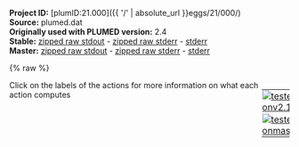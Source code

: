 **Project ID:** [plumID:21.000]({{ '/' | absolute_url }}eggs/21/000/)  
**Source:** plumed.dat  
**Originally used with PLUMED version:** 2.4  
**Stable:** [zipped raw stdout](plumed.dat.plumed.stdout.txt.zip) - [zipped raw stderr](plumed.dat.plumed.stderr.txt.zip) - [stderr](plumed.dat.plumed.stderr)  
**Master:** [zipped raw stdout](plumed.dat.plumed_master.stdout.txt.zip) - [zipped raw stderr](plumed.dat.plumed_master.stderr.txt.zip) - [stderr](plumed.dat.plumed_master.stderr)  

{% raw %}
<div style="width: 100%; float:left">
<div style="width: 90%; float:left" id="value_details_data/plumed.dat"> Click on the labels of the actions for more information on what each action computes </div>
<div style="width: 10%; float:left"><table><tr><td style="padding:1px"><a href="plumed.dat.plumed.stderr"><img src="https://img.shields.io/badge/v2.10-passing-green.svg" alt="tested onv2.10" /></a></td></tr><tr><td style="padding:1px"><a href="plumed.dat.plumed_master.stderr"><img src="https://img.shields.io/badge/master-passing-green.svg" alt="tested onmaster" /></a></td></tr></table></div></div>
<pre style="width=97%;">
<span class="plumedtooltip" style="color:green">WHOLEMOLECULES<span class="right">This action is used to rebuild molecules that can become split by the periodic boundary conditions. <a href="https://www.plumed.org/doc-master/user-doc/html/_w_h_o_l_e_m_o_l_e_c_u_l_e_s.html" style="color:green">More details</a><i></i></span></span> <span class="plumedtooltip">ENTITY0<span class="right">the atoms that make up a molecule that you wish to align<i></i></span></span>=1-8843  <span style="color:blue" class="comment"># include toxin for appropriate RMSD/COM calcs</span>
<br/><span style="color:blue" class="comment">##############################################</span>
<span style="color:blue" class="comment">############## DEFINE RESIDUES ###############</span>
<span style="color:blue" class="comment">##############################################</span>
<br/><span style="color:blue" class="comment">### toxin (heavy)</span>
<span style="display:none;" id="data/plumed.dat">The WHOLEMOLECULES action with label <b></b> calculates something</span><b name="data/plumed.dattoxin" onclick='showPath("data/plumed.dat","data/plumed.dattoxin","data/plumed.dattoxin","violet")'>toxin</b><span style="display:none;" id="data/plumed.dattoxin">The GROUP action with label <b>toxin</b> calculates the following quantities:<table  align="center" frame="void" width="95%" cellpadding="5%"><tr><td width="5%"><b> Quantity </b>  </td><td width="5%"><b> Type </b>  </td><td><b> Description </b> </td></tr><tr><td width="5%">toxin</td><td width="5%"><font color="violet">atoms</font></td><td>indices of atoms specified in GROUP</td></tr></table></span>: <span class="plumedtooltip" style="color:green">GROUP<span class="right">Define a group of atoms so that a particular list of atoms can be referenced with a single label in definitions of CVs or virtual atoms. <a href="https://www.plumed.org/doc-master/user-doc/html/_g_r_o_u_p.html" style="color:green">More details</a><i></i></span></span> <span class="plumedtooltip">ATOMS<span class="right">the numerical indexes for the set of atoms in the group<i></i></span></span>=8824,8825,8826,8827,8828,8829,8830,8831,8838,8839,8840,8841,8842,8843
<b name="data/plumed.dattoxin_com" onclick='showPath("data/plumed.dat","data/plumed.dattoxin_com","data/plumed.dattoxin_com","violet")'>toxin_com</b><span style="display:none;" id="data/plumed.dattoxin_com">The COM action with label <b>toxin_com</b> calculates the following quantities:<table  align="center" frame="void" width="95%" cellpadding="5%"><tr><td width="5%"><b> Quantity </b>  </td><td width="5%"><b> Type </b>  </td><td><b> Description </b> </td></tr><tr><td width="5%">toxin_com</td><td width="5%"><font color="violet">atoms</font></td><td>virtual atom calculated by COM action</td></tr></table></span>: <span class="plumedtooltip" style="color:green">COM<span class="right">Calculate the center of mass for a group of atoms. <a href="https://www.plumed.org/doc-master/user-doc/html/_c_o_m.html" style="color:green">More details</a><i></i></span></span> <span class="plumedtooltip">ATOMS<span class="right">the list of atoms which are involved the virtual atom's definition<i></i></span></span>=<b name="data/plumed.dattoxin">toxin</b>


<b name="data/plumed.datLEU383" onclick='showPath("data/plumed.dat","data/plumed.datLEU383","data/plumed.datLEU383","violet")'>LEU383</b><span style="display:none;" id="data/plumed.datLEU383">The GROUP action with label <b>LEU383</b> calculates the following quantities:<table  align="center" frame="void" width="95%" cellpadding="5%"><tr><td width="5%"><b> Quantity </b>  </td><td width="5%"><b> Type </b>  </td><td><b> Description </b> </td></tr><tr><td width="5%">LEU383</td><td width="5%"><font color="violet">atoms</font></td><td>indices of atoms specified in GROUP</td></tr></table></span>: <span class="plumedtooltip" style="color:green">GROUP<span class="right">Define a group of atoms so that a particular list of atoms can be referenced with a single label in definitions of CVs or virtual atoms. <a href="https://www.plumed.org/doc-master/user-doc/html/_g_r_o_u_p.html" style="color:green">More details</a><i></i></span></span> <span class="plumedtooltip">ATOMS<span class="right">the numerical indexes for the set of atoms in the group<i></i></span></span>=6012,6014,6016,6019,6021,6025,6029,6030
<b name="data/plumed.datLEU383_com" onclick='showPath("data/plumed.dat","data/plumed.datLEU383_com","data/plumed.datLEU383_com","violet")'>LEU383_com</b><span style="display:none;" id="data/plumed.datLEU383_com">The COM action with label <b>LEU383_com</b> calculates the following quantities:<table  align="center" frame="void" width="95%" cellpadding="5%"><tr><td width="5%"><b> Quantity </b>  </td><td width="5%"><b> Type </b>  </td><td><b> Description </b> </td></tr><tr><td width="5%">LEU383_com</td><td width="5%"><font color="violet">atoms</font></td><td>virtual atom calculated by COM action</td></tr></table></span>: <span class="plumedtooltip" style="color:green">COM<span class="right">Calculate the center of mass for a group of atoms. <a href="https://www.plumed.org/doc-master/user-doc/html/_c_o_m.html" style="color:green">More details</a><i></i></span></span> <span class="plumedtooltip">ATOMS<span class="right">the list of atoms which are involved the virtual atom's definition<i></i></span></span>=<b name="data/plumed.datLEU383">LEU383</b>
<b name="data/plumed.datILE384" onclick='showPath("data/plumed.dat","data/plumed.datILE384","data/plumed.datILE384","violet")'>ILE384</b><span style="display:none;" id="data/plumed.datILE384">The GROUP action with label <b>ILE384</b> calculates the following quantities:<table  align="center" frame="void" width="95%" cellpadding="5%"><tr><td width="5%"><b> Quantity </b>  </td><td width="5%"><b> Type </b>  </td><td><b> Description </b> </td></tr><tr><td width="5%">ILE384</td><td width="5%"><font color="violet">atoms</font></td><td>indices of atoms specified in GROUP</td></tr></table></span>: <span class="plumedtooltip" style="color:green">GROUP<span class="right">Define a group of atoms so that a particular list of atoms can be referenced with a single label in definitions of CVs or virtual atoms. <a href="https://www.plumed.org/doc-master/user-doc/html/_g_r_o_u_p.html" style="color:green">More details</a><i></i></span></span> <span class="plumedtooltip">ATOMS<span class="right">the numerical indexes for the set of atoms in the group<i></i></span></span>=6031,6033,6035,6037,6041,6044,6048,6049
<b name="data/plumed.datILE384_com" onclick='showPath("data/plumed.dat","data/plumed.datILE384_com","data/plumed.datILE384_com","violet")'>ILE384_com</b><span style="display:none;" id="data/plumed.datILE384_com">The COM action with label <b>ILE384_com</b> calculates the following quantities:<table  align="center" frame="void" width="95%" cellpadding="5%"><tr><td width="5%"><b> Quantity </b>  </td><td width="5%"><b> Type </b>  </td><td><b> Description </b> </td></tr><tr><td width="5%">ILE384_com</td><td width="5%"><font color="violet">atoms</font></td><td>virtual atom calculated by COM action</td></tr></table></span>: <span class="plumedtooltip" style="color:green">COM<span class="right">Calculate the center of mass for a group of atoms. <a href="https://www.plumed.org/doc-master/user-doc/html/_c_o_m.html" style="color:green">More details</a><i></i></span></span> <span class="plumedtooltip">ATOMS<span class="right">the list of atoms which are involved the virtual atom's definition<i></i></span></span>=<b name="data/plumed.datILE384">ILE384</b>
<b name="data/plumed.datASN387" onclick='showPath("data/plumed.dat","data/plumed.datASN387","data/plumed.datASN387","violet")'>ASN387</b><span style="display:none;" id="data/plumed.datASN387">The GROUP action with label <b>ASN387</b> calculates the following quantities:<table  align="center" frame="void" width="95%" cellpadding="5%"><tr><td width="5%"><b> Quantity </b>  </td><td width="5%"><b> Type </b>  </td><td><b> Description </b> </td></tr><tr><td width="5%">ASN387</td><td width="5%"><font color="violet">atoms</font></td><td>indices of atoms specified in GROUP</td></tr></table></span>: <span class="plumedtooltip" style="color:green">GROUP<span class="right">Define a group of atoms so that a particular list of atoms can be referenced with a single label in definitions of CVs or virtual atoms. <a href="https://www.plumed.org/doc-master/user-doc/html/_g_r_o_u_p.html" style="color:green">More details</a><i></i></span></span> <span class="plumedtooltip">ATOMS<span class="right">the numerical indexes for the set of atoms in the group<i></i></span></span>=6089,6091,6093,6096,6097,6098,6101,6102
<b name="data/plumed.datASN387_com" onclick='showPath("data/plumed.dat","data/plumed.datASN387_com","data/plumed.datASN387_com","violet")'>ASN387_com</b><span style="display:none;" id="data/plumed.datASN387_com">The COM action with label <b>ASN387_com</b> calculates the following quantities:<table  align="center" frame="void" width="95%" cellpadding="5%"><tr><td width="5%"><b> Quantity </b>  </td><td width="5%"><b> Type </b>  </td><td><b> Description </b> </td></tr><tr><td width="5%">ASN387_com</td><td width="5%"><font color="violet">atoms</font></td><td>virtual atom calculated by COM action</td></tr></table></span>: <span class="plumedtooltip" style="color:green">COM<span class="right">Calculate the center of mass for a group of atoms. <a href="https://www.plumed.org/doc-master/user-doc/html/_c_o_m.html" style="color:green">More details</a><i></i></span></span> <span class="plumedtooltip">ATOMS<span class="right">the list of atoms which are involved the virtual atom's definition<i></i></span></span>=<b name="data/plumed.datASN387">ASN387</b>
<b name="data/plumed.datPHE399" onclick='showPath("data/plumed.dat","data/plumed.datPHE399","data/plumed.datPHE399","violet")'>PHE399</b><span style="display:none;" id="data/plumed.datPHE399">The GROUP action with label <b>PHE399</b> calculates the following quantities:<table  align="center" frame="void" width="95%" cellpadding="5%"><tr><td width="5%"><b> Quantity </b>  </td><td width="5%"><b> Type </b>  </td><td><b> Description </b> </td></tr><tr><td width="5%">PHE399</td><td width="5%"><font color="violet">atoms</font></td><td>indices of atoms specified in GROUP</td></tr></table></span>: <span class="plumedtooltip" style="color:green">GROUP<span class="right">Define a group of atoms so that a particular list of atoms can be referenced with a single label in definitions of CVs or virtual atoms. <a href="https://www.plumed.org/doc-master/user-doc/html/_g_r_o_u_p.html" style="color:green">More details</a><i></i></span></span> <span class="plumedtooltip">ATOMS<span class="right">the numerical indexes for the set of atoms in the group<i></i></span></span>=6283,6285,6287,6290,6291,6293,6295,6297,6299,6301,6302
<b name="data/plumed.datPHE399_com" onclick='showPath("data/plumed.dat","data/plumed.datPHE399_com","data/plumed.datPHE399_com","violet")'>PHE399_com</b><span style="display:none;" id="data/plumed.datPHE399_com">The COM action with label <b>PHE399_com</b> calculates the following quantities:<table  align="center" frame="void" width="95%" cellpadding="5%"><tr><td width="5%"><b> Quantity </b>  </td><td width="5%"><b> Type </b>  </td><td><b> Description </b> </td></tr><tr><td width="5%">PHE399_com</td><td width="5%"><font color="violet">atoms</font></td><td>virtual atom calculated by COM action</td></tr></table></span>: <span class="plumedtooltip" style="color:green">COM<span class="right">Calculate the center of mass for a group of atoms. <a href="https://www.plumed.org/doc-master/user-doc/html/_c_o_m.html" style="color:green">More details</a><i></i></span></span> <span class="plumedtooltip">ATOMS<span class="right">the list of atoms which are involved the virtual atom's definition<i></i></span></span>=<b name="data/plumed.datPHE399">PHE399</b>
<b name="data/plumed.datLEU403" onclick='showPath("data/plumed.dat","data/plumed.datLEU403","data/plumed.datLEU403","violet")'>LEU403</b><span style="display:none;" id="data/plumed.datLEU403">The GROUP action with label <b>LEU403</b> calculates the following quantities:<table  align="center" frame="void" width="95%" cellpadding="5%"><tr><td width="5%"><b> Quantity </b>  </td><td width="5%"><b> Type </b>  </td><td><b> Description </b> </td></tr><tr><td width="5%">LEU403</td><td width="5%"><font color="violet">atoms</font></td><td>indices of atoms specified in GROUP</td></tr></table></span>: <span class="plumedtooltip" style="color:green">GROUP<span class="right">Define a group of atoms so that a particular list of atoms can be referenced with a single label in definitions of CVs or virtual atoms. <a href="https://www.plumed.org/doc-master/user-doc/html/_g_r_o_u_p.html" style="color:green">More details</a><i></i></span></span> <span class="plumedtooltip">ATOMS<span class="right">the numerical indexes for the set of atoms in the group<i></i></span></span>=6344,6346,6348,6351,6353,6357,6361,6362
<b name="data/plumed.datLEU403_com" onclick='showPath("data/plumed.dat","data/plumed.datLEU403_com","data/plumed.datLEU403_com","violet")'>LEU403_com</b><span style="display:none;" id="data/plumed.datLEU403_com">The COM action with label <b>LEU403_com</b> calculates the following quantities:<table  align="center" frame="void" width="95%" cellpadding="5%"><tr><td width="5%"><b> Quantity </b>  </td><td width="5%"><b> Type </b>  </td><td><b> Description </b> </td></tr><tr><td width="5%">LEU403_com</td><td width="5%"><font color="violet">atoms</font></td><td>virtual atom calculated by COM action</td></tr></table></span>: <span class="plumedtooltip" style="color:green">COM<span class="right">Calculate the center of mass for a group of atoms. <a href="https://www.plumed.org/doc-master/user-doc/html/_c_o_m.html" style="color:green">More details</a><i></i></span></span> <span class="plumedtooltip">ATOMS<span class="right">the list of atoms which are involved the virtual atom's definition<i></i></span></span>=<b name="data/plumed.datLEU403">LEU403</b>
<b name="data/plumed.datARG406" onclick='showPath("data/plumed.dat","data/plumed.datARG406","data/plumed.datARG406","violet")'>ARG406</b><span style="display:none;" id="data/plumed.datARG406">The GROUP action with label <b>ARG406</b> calculates the following quantities:<table  align="center" frame="void" width="95%" cellpadding="5%"><tr><td width="5%"><b> Quantity </b>  </td><td width="5%"><b> Type </b>  </td><td><b> Description </b> </td></tr><tr><td width="5%">ARG406</td><td width="5%"><font color="violet">atoms</font></td><td>indices of atoms specified in GROUP</td></tr></table></span>: <span class="plumedtooltip" style="color:green">GROUP<span class="right">Define a group of atoms so that a particular list of atoms can be referenced with a single label in definitions of CVs or virtual atoms. <a href="https://www.plumed.org/doc-master/user-doc/html/_g_r_o_u_p.html" style="color:green">More details</a><i></i></span></span> <span class="plumedtooltip">ATOMS<span class="right">the numerical indexes for the set of atoms in the group<i></i></span></span>=6398,6400,6402,6405,6408,6411,6413,6414,6417,6420,6421
<b name="data/plumed.datARG406_com" onclick='showPath("data/plumed.dat","data/plumed.datARG406_com","data/plumed.datARG406_com","violet")'>ARG406_com</b><span style="display:none;" id="data/plumed.datARG406_com">The COM action with label <b>ARG406_com</b> calculates the following quantities:<table  align="center" frame="void" width="95%" cellpadding="5%"><tr><td width="5%"><b> Quantity </b>  </td><td width="5%"><b> Type </b>  </td><td><b> Description </b> </td></tr><tr><td width="5%">ARG406_com</td><td width="5%"><font color="violet">atoms</font></td><td>virtual atom calculated by COM action</td></tr></table></span>: <span class="plumedtooltip" style="color:green">COM<span class="right">Calculate the center of mass for a group of atoms. <a href="https://www.plumed.org/doc-master/user-doc/html/_c_o_m.html" style="color:green">More details</a><i></i></span></span> <span class="plumedtooltip">ATOMS<span class="right">the list of atoms which are involved the virtual atom's definition<i></i></span></span>=<b name="data/plumed.datARG406">ARG406</b>
<b name="data/plumed.datTYR407" onclick='showPath("data/plumed.dat","data/plumed.datTYR407","data/plumed.datTYR407","violet")'>TYR407</b><span style="display:none;" id="data/plumed.datTYR407">The GROUP action with label <b>TYR407</b> calculates the following quantities:<table  align="center" frame="void" width="95%" cellpadding="5%"><tr><td width="5%"><b> Quantity </b>  </td><td width="5%"><b> Type </b>  </td><td><b> Description </b> </td></tr><tr><td width="5%">TYR407</td><td width="5%"><font color="violet">atoms</font></td><td>indices of atoms specified in GROUP</td></tr></table></span>: <span class="plumedtooltip" style="color:green">GROUP<span class="right">Define a group of atoms so that a particular list of atoms can be referenced with a single label in definitions of CVs or virtual atoms. <a href="https://www.plumed.org/doc-master/user-doc/html/_g_r_o_u_p.html" style="color:green">More details</a><i></i></span></span> <span class="plumedtooltip">ATOMS<span class="right">the numerical indexes for the set of atoms in the group<i></i></span></span>=6422,6424,6426,6429,6430,6432,6434,6435,6437,6439,6441,6442
<b name="data/plumed.datTYR407_com" onclick='showPath("data/plumed.dat","data/plumed.datTYR407_com","data/plumed.datTYR407_com","violet")'>TYR407_com</b><span style="display:none;" id="data/plumed.datTYR407_com">The COM action with label <b>TYR407_com</b> calculates the following quantities:<table  align="center" frame="void" width="95%" cellpadding="5%"><tr><td width="5%"><b> Quantity </b>  </td><td width="5%"><b> Type </b>  </td><td><b> Description </b> </td></tr><tr><td width="5%">TYR407_com</td><td width="5%"><font color="violet">atoms</font></td><td>virtual atom calculated by COM action</td></tr></table></span>: <span class="plumedtooltip" style="color:green">COM<span class="right">Calculate the center of mass for a group of atoms. <a href="https://www.plumed.org/doc-master/user-doc/html/_c_o_m.html" style="color:green">More details</a><i></i></span></span> <span class="plumedtooltip">ATOMS<span class="right">the list of atoms which are involved the virtual atom's definition<i></i></span></span>=<b name="data/plumed.datTYR407">TYR407</b>
<b name="data/plumed.datLYS410" onclick='showPath("data/plumed.dat","data/plumed.datLYS410","data/plumed.datLYS410","violet")'>LYS410</b><span style="display:none;" id="data/plumed.datLYS410">The GROUP action with label <b>LYS410</b> calculates the following quantities:<table  align="center" frame="void" width="95%" cellpadding="5%"><tr><td width="5%"><b> Quantity </b>  </td><td width="5%"><b> Type </b>  </td><td><b> Description </b> </td></tr><tr><td width="5%">LYS410</td><td width="5%"><font color="violet">atoms</font></td><td>indices of atoms specified in GROUP</td></tr></table></span>: <span class="plumedtooltip" style="color:green">GROUP<span class="right">Define a group of atoms so that a particular list of atoms can be referenced with a single label in definitions of CVs or virtual atoms. <a href="https://www.plumed.org/doc-master/user-doc/html/_g_r_o_u_p.html" style="color:green">More details</a><i></i></span></span> <span class="plumedtooltip">ATOMS<span class="right">the numerical indexes for the set of atoms in the group<i></i></span></span>=6479,6481,6483,6486,6489,6492,6495,6499,6500
<b name="data/plumed.datLYS410_com" onclick='showPath("data/plumed.dat","data/plumed.datLYS410_com","data/plumed.datLYS410_com","violet")'>LYS410_com</b><span style="display:none;" id="data/plumed.datLYS410_com">The COM action with label <b>LYS410_com</b> calculates the following quantities:<table  align="center" frame="void" width="95%" cellpadding="5%"><tr><td width="5%"><b> Quantity </b>  </td><td width="5%"><b> Type </b>  </td><td><b> Description </b> </td></tr><tr><td width="5%">LYS410_com</td><td width="5%"><font color="violet">atoms</font></td><td>virtual atom calculated by COM action</td></tr></table></span>: <span class="plumedtooltip" style="color:green">COM<span class="right">Calculate the center of mass for a group of atoms. <a href="https://www.plumed.org/doc-master/user-doc/html/_c_o_m.html" style="color:green">More details</a><i></i></span></span> <span class="plumedtooltip">ATOMS<span class="right">the list of atoms which are involved the virtual atom's definition<i></i></span></span>=<b name="data/plumed.datLYS410">LYS410</b>
<b name="data/plumed.datLEU426" onclick='showPath("data/plumed.dat","data/plumed.datLEU426","data/plumed.datLEU426","violet")'>LEU426</b><span style="display:none;" id="data/plumed.datLEU426">The GROUP action with label <b>LEU426</b> calculates the following quantities:<table  align="center" frame="void" width="95%" cellpadding="5%"><tr><td width="5%"><b> Quantity </b>  </td><td width="5%"><b> Type </b>  </td><td><b> Description </b> </td></tr><tr><td width="5%">LEU426</td><td width="5%"><font color="violet">atoms</font></td><td>indices of atoms specified in GROUP</td></tr></table></span>: <span class="plumedtooltip" style="color:green">GROUP<span class="right">Define a group of atoms so that a particular list of atoms can be referenced with a single label in definitions of CVs or virtual atoms. <a href="https://www.plumed.org/doc-master/user-doc/html/_g_r_o_u_p.html" style="color:green">More details</a><i></i></span></span> <span class="plumedtooltip">ATOMS<span class="right">the numerical indexes for the set of atoms in the group<i></i></span></span>=6732,6734,6736,6739,6741,6745,6749,6750
<b name="data/plumed.datLEU426_com" onclick='showPath("data/plumed.dat","data/plumed.datLEU426_com","data/plumed.datLEU426_com","violet")'>LEU426_com</b><span style="display:none;" id="data/plumed.datLEU426_com">The COM action with label <b>LEU426_com</b> calculates the following quantities:<table  align="center" frame="void" width="95%" cellpadding="5%"><tr><td width="5%"><b> Quantity </b>  </td><td width="5%"><b> Type </b>  </td><td><b> Description </b> </td></tr><tr><td width="5%">LEU426_com</td><td width="5%"><font color="violet">atoms</font></td><td>virtual atom calculated by COM action</td></tr></table></span>: <span class="plumedtooltip" style="color:green">COM<span class="right">Calculate the center of mass for a group of atoms. <a href="https://www.plumed.org/doc-master/user-doc/html/_c_o_m.html" style="color:green">More details</a><i></i></span></span> <span class="plumedtooltip">ATOMS<span class="right">the list of atoms which are involved the virtual atom's definition<i></i></span></span>=<b name="data/plumed.datLEU426">LEU426</b>
<b name="data/plumed.datVAL429" onclick='showPath("data/plumed.dat","data/plumed.datVAL429","data/plumed.datVAL429","violet")'>VAL429</b><span style="display:none;" id="data/plumed.datVAL429">The GROUP action with label <b>VAL429</b> calculates the following quantities:<table  align="center" frame="void" width="95%" cellpadding="5%"><tr><td width="5%"><b> Quantity </b>  </td><td width="5%"><b> Type </b>  </td><td><b> Description </b> </td></tr><tr><td width="5%">VAL429</td><td width="5%"><font color="violet">atoms</font></td><td>indices of atoms specified in GROUP</td></tr></table></span>: <span class="plumedtooltip" style="color:green">GROUP<span class="right">Define a group of atoms so that a particular list of atoms can be referenced with a single label in definitions of CVs or virtual atoms. <a href="https://www.plumed.org/doc-master/user-doc/html/_g_r_o_u_p.html" style="color:green">More details</a><i></i></span></span> <span class="plumedtooltip">ATOMS<span class="right">the numerical indexes for the set of atoms in the group<i></i></span></span>=6780,6782,6784,6786,6790,6794,6795
<b name="data/plumed.datVAL429_com" onclick='showPath("data/plumed.dat","data/plumed.datVAL429_com","data/plumed.datVAL429_com","violet")'>VAL429_com</b><span style="display:none;" id="data/plumed.datVAL429_com">The COM action with label <b>VAL429_com</b> calculates the following quantities:<table  align="center" frame="void" width="95%" cellpadding="5%"><tr><td width="5%"><b> Quantity </b>  </td><td width="5%"><b> Type </b>  </td><td><b> Description </b> </td></tr><tr><td width="5%">VAL429_com</td><td width="5%"><font color="violet">atoms</font></td><td>virtual atom calculated by COM action</td></tr></table></span>: <span class="plumedtooltip" style="color:green">COM<span class="right">Calculate the center of mass for a group of atoms. <a href="https://www.plumed.org/doc-master/user-doc/html/_c_o_m.html" style="color:green">More details</a><i></i></span></span> <span class="plumedtooltip">ATOMS<span class="right">the list of atoms which are involved the virtual atom's definition<i></i></span></span>=<b name="data/plumed.datVAL429">VAL429</b>
<b name="data/plumed.datLEU449" onclick='showPath("data/plumed.dat","data/plumed.datLEU449","data/plumed.datLEU449","violet")'>LEU449</b><span style="display:none;" id="data/plumed.datLEU449">The GROUP action with label <b>LEU449</b> calculates the following quantities:<table  align="center" frame="void" width="95%" cellpadding="5%"><tr><td width="5%"><b> Quantity </b>  </td><td width="5%"><b> Type </b>  </td><td><b> Description </b> </td></tr><tr><td width="5%">LEU449</td><td width="5%"><font color="violet">atoms</font></td><td>indices of atoms specified in GROUP</td></tr></table></span>: <span class="plumedtooltip" style="color:green">GROUP<span class="right">Define a group of atoms so that a particular list of atoms can be referenced with a single label in definitions of CVs or virtual atoms. <a href="https://www.plumed.org/doc-master/user-doc/html/_g_r_o_u_p.html" style="color:green">More details</a><i></i></span></span> <span class="plumedtooltip">ATOMS<span class="right">the numerical indexes for the set of atoms in the group<i></i></span></span>=7079,7081,7083,7086,7088,7092,7096,7097
<b name="data/plumed.datLEU449_com" onclick='showPath("data/plumed.dat","data/plumed.datLEU449_com","data/plumed.datLEU449_com","violet")'>LEU449_com</b><span style="display:none;" id="data/plumed.datLEU449_com">The COM action with label <b>LEU449_com</b> calculates the following quantities:<table  align="center" frame="void" width="95%" cellpadding="5%"><tr><td width="5%"><b> Quantity </b>  </td><td width="5%"><b> Type </b>  </td><td><b> Description </b> </td></tr><tr><td width="5%">LEU449_com</td><td width="5%"><font color="violet">atoms</font></td><td>virtual atom calculated by COM action</td></tr></table></span>: <span class="plumedtooltip" style="color:green">COM<span class="right">Calculate the center of mass for a group of atoms. <a href="https://www.plumed.org/doc-master/user-doc/html/_c_o_m.html" style="color:green">More details</a><i></i></span></span> <span class="plumedtooltip">ATOMS<span class="right">the list of atoms which are involved the virtual atom's definition<i></i></span></span>=<b name="data/plumed.datLEU449">LEU449</b>
<b name="data/plumed.datSER485" onclick='showPath("data/plumed.dat","data/plumed.datSER485","data/plumed.datSER485","violet")'>SER485</b><span style="display:none;" id="data/plumed.datSER485">The GROUP action with label <b>SER485</b> calculates the following quantities:<table  align="center" frame="void" width="95%" cellpadding="5%"><tr><td width="5%"><b> Quantity </b>  </td><td width="5%"><b> Type </b>  </td><td><b> Description </b> </td></tr><tr><td width="5%">SER485</td><td width="5%"><font color="violet">atoms</font></td><td>indices of atoms specified in GROUP</td></tr></table></span>: <span class="plumedtooltip" style="color:green">GROUP<span class="right">Define a group of atoms so that a particular list of atoms can be referenced with a single label in definitions of CVs or virtual atoms. <a href="https://www.plumed.org/doc-master/user-doc/html/_g_r_o_u_p.html" style="color:green">More details</a><i></i></span></span> <span class="plumedtooltip">ATOMS<span class="right">the numerical indexes for the set of atoms in the group<i></i></span></span>=7653,7655,7657,7660,7662,7663
<b name="data/plumed.datSER485_com" onclick='showPath("data/plumed.dat","data/plumed.datSER485_com","data/plumed.datSER485_com","violet")'>SER485_com</b><span style="display:none;" id="data/plumed.datSER485_com">The COM action with label <b>SER485_com</b> calculates the following quantities:<table  align="center" frame="void" width="95%" cellpadding="5%"><tr><td width="5%"><b> Quantity </b>  </td><td width="5%"><b> Type </b>  </td><td><b> Description </b> </td></tr><tr><td width="5%">SER485_com</td><td width="5%"><font color="violet">atoms</font></td><td>virtual atom calculated by COM action</td></tr></table></span>: <span class="plumedtooltip" style="color:green">COM<span class="right">Calculate the center of mass for a group of atoms. <a href="https://www.plumed.org/doc-master/user-doc/html/_c_o_m.html" style="color:green">More details</a><i></i></span></span> <span class="plumedtooltip">ATOMS<span class="right">the list of atoms which are involved the virtual atom's definition<i></i></span></span>=<b name="data/plumed.datSER485">SER485</b>


<span style="color:blue" class="comment">### calph COM for relevant helices</span>
<b name="data/plumed.dathelix1" onclick='showPath("data/plumed.dat","data/plumed.dathelix1","data/plumed.dathelix1","violet")'>helix1</b><span style="display:none;" id="data/plumed.dathelix1">The COM action with label <b>helix1</b> calculates the following quantities:<table  align="center" frame="void" width="95%" cellpadding="5%"><tr><td width="5%"><b> Quantity </b>  </td><td width="5%"><b> Type </b>  </td><td><b> Description </b> </td></tr><tr><td width="5%">helix1</td><td width="5%"><font color="violet">atoms</font></td><td>virtual atom calculated by COM action</td></tr></table></span>: <span class="plumedtooltip" style="color:green">COM<span class="right">Calculate the center of mass for a group of atoms. <a href="https://www.plumed.org/doc-master/user-doc/html/_c_o_m.html" style="color:green">More details</a><i></i></span></span> <span class="plumedtooltip">ATOMS<span class="right">the list of atoms which are involved the virtual atom's definition<i></i></span></span>=5707,5722,5732,5753,5763,5785,5801,5821,5833,5848,5868,5898,5904,5923,5939,5954,5977,5983,6000,6014,6033,6052,6074,6091,6105,6115,6130,6149,6169,6184
<b name="data/plumed.dathelix2" onclick='showPath("data/plumed.dat","data/plumed.dathelix2","data/plumed.dathelix2","violet")'>helix2</b><span style="display:none;" id="data/plumed.dathelix2">The COM action with label <b>helix2</b> calculates the following quantities:<table  align="center" frame="void" width="95%" cellpadding="5%"><tr><td width="5%"><b> Quantity </b>  </td><td width="5%"><b> Type </b>  </td><td><b> Description </b> </td></tr><tr><td width="5%">helix2</td><td width="5%"><font color="violet">atoms</font></td><td>virtual atom calculated by COM action</td></tr></table></span>: <span class="plumedtooltip" style="color:green">COM<span class="right">Calculate the center of mass for a group of atoms. <a href="https://www.plumed.org/doc-master/user-doc/html/_c_o_m.html" style="color:green">More details</a><i></i></span></span> <span class="plumedtooltip">ATOMS<span class="right">the list of atoms which are involved the virtual atom's definition<i></i></span></span>=6242,6263,6285,6305,6322,6336,6346,6365,6384,6400,6424,6445,6459,6481,6503
<b name="data/plumed.dathelix3" onclick='showPath("data/plumed.dat","data/plumed.dathelix3","data/plumed.dathelix3","violet")'>helix3</b><span style="display:none;" id="data/plumed.dathelix3">The COM action with label <b>helix3</b> calculates the following quantities:<table  align="center" frame="void" width="95%" cellpadding="5%"><tr><td width="5%"><b> Quantity </b>  </td><td width="5%"><b> Type </b>  </td><td><b> Description </b> </td></tr><tr><td width="5%">helix3</td><td width="5%"><font color="violet">atoms</font></td><td>virtual atom calculated by COM action</td></tr></table></span>: <span class="plumedtooltip" style="color:green">COM<span class="right">Calculate the center of mass for a group of atoms. <a href="https://www.plumed.org/doc-master/user-doc/html/_c_o_m.html" style="color:green">More details</a><i></i></span></span> <span class="plumedtooltip">ATOMS<span class="right">the list of atoms which are involved the virtual atom's definition<i></i></span></span>=7533,7549,7563,7587,7619,7625,7635,7655,7666,7676

<span style="color:blue" class="comment">###############################################</span>
<span style="color:blue" class="comment">############### DEFINE COLVARS ################</span>
<span style="color:blue" class="comment">###############################################</span>
<br/><span style="color:blue" class="comment">### protein-ligand dists</span>
<b name="data/plumed.datLEU383_com_dist" onclick='showPath("data/plumed.dat","data/plumed.datLEU383_com_dist","data/plumed.datLEU383_com_dist","black")'>LEU383_com_dist</b><span style="display:none;" id="data/plumed.datLEU383_com_dist">The DISTANCE action with label <b>LEU383_com_dist</b> calculates the following quantities:<table  align="center" frame="void" width="95%" cellpadding="5%"><tr><td width="5%"><b> Quantity </b>  </td><td width="5%"><b> Type </b>  </td><td><b> Description </b> </td></tr><tr><td width="5%">LEU383_com_dist</td><td width="5%"><font color="black">scalar</font></td><td>the DISTANCE between this pair of atoms</td></tr></table></span>: <span class="plumedtooltip" style="color:green">DISTANCE<span class="right">Calculate the distance between a pair of atoms. <a href="https://www.plumed.org/doc-master/user-doc/html/_d_i_s_t_a_n_c_e.html" style="color:green">More details</a><i></i></span></span> <span class="plumedtooltip">ATOMS<span class="right">the pair of atom that we are calculating the distance between<i></i></span></span>=<b name="data/plumed.datLEU383_com">LEU383_com</b>,<b name="data/plumed.dattoxin_com">toxin_com</b>
<b name="data/plumed.datILE384_com_dist" onclick='showPath("data/plumed.dat","data/plumed.datILE384_com_dist","data/plumed.datILE384_com_dist","black")'>ILE384_com_dist</b><span style="display:none;" id="data/plumed.datILE384_com_dist">The DISTANCE action with label <b>ILE384_com_dist</b> calculates the following quantities:<table  align="center" frame="void" width="95%" cellpadding="5%"><tr><td width="5%"><b> Quantity </b>  </td><td width="5%"><b> Type </b>  </td><td><b> Description </b> </td></tr><tr><td width="5%">ILE384_com_dist</td><td width="5%"><font color="black">scalar</font></td><td>the DISTANCE between this pair of atoms</td></tr></table></span>: <span class="plumedtooltip" style="color:green">DISTANCE<span class="right">Calculate the distance between a pair of atoms. <a href="https://www.plumed.org/doc-master/user-doc/html/_d_i_s_t_a_n_c_e.html" style="color:green">More details</a><i></i></span></span> <span class="plumedtooltip">ATOMS<span class="right">the pair of atom that we are calculating the distance between<i></i></span></span>=<b name="data/plumed.datILE384_com">ILE384_com</b>,<b name="data/plumed.dattoxin_com">toxin_com</b>
<b name="data/plumed.datASN387_com_dist" onclick='showPath("data/plumed.dat","data/plumed.datASN387_com_dist","data/plumed.datASN387_com_dist","black")'>ASN387_com_dist</b><span style="display:none;" id="data/plumed.datASN387_com_dist">The DISTANCE action with label <b>ASN387_com_dist</b> calculates the following quantities:<table  align="center" frame="void" width="95%" cellpadding="5%"><tr><td width="5%"><b> Quantity </b>  </td><td width="5%"><b> Type </b>  </td><td><b> Description </b> </td></tr><tr><td width="5%">ASN387_com_dist</td><td width="5%"><font color="black">scalar</font></td><td>the DISTANCE between this pair of atoms</td></tr></table></span>: <span class="plumedtooltip" style="color:green">DISTANCE<span class="right">Calculate the distance between a pair of atoms. <a href="https://www.plumed.org/doc-master/user-doc/html/_d_i_s_t_a_n_c_e.html" style="color:green">More details</a><i></i></span></span> <span class="plumedtooltip">ATOMS<span class="right">the pair of atom that we are calculating the distance between<i></i></span></span>=<b name="data/plumed.datASN387_com">ASN387_com</b>,<b name="data/plumed.dattoxin_com">toxin_com</b>
<b name="data/plumed.datPHE399_com_dist" onclick='showPath("data/plumed.dat","data/plumed.datPHE399_com_dist","data/plumed.datPHE399_com_dist","black")'>PHE399_com_dist</b><span style="display:none;" id="data/plumed.datPHE399_com_dist">The DISTANCE action with label <b>PHE399_com_dist</b> calculates the following quantities:<table  align="center" frame="void" width="95%" cellpadding="5%"><tr><td width="5%"><b> Quantity </b>  </td><td width="5%"><b> Type </b>  </td><td><b> Description </b> </td></tr><tr><td width="5%">PHE399_com_dist</td><td width="5%"><font color="black">scalar</font></td><td>the DISTANCE between this pair of atoms</td></tr></table></span>: <span class="plumedtooltip" style="color:green">DISTANCE<span class="right">Calculate the distance between a pair of atoms. <a href="https://www.plumed.org/doc-master/user-doc/html/_d_i_s_t_a_n_c_e.html" style="color:green">More details</a><i></i></span></span> <span class="plumedtooltip">ATOMS<span class="right">the pair of atom that we are calculating the distance between<i></i></span></span>=<b name="data/plumed.datPHE399_com">PHE399_com</b>,<b name="data/plumed.dattoxin_com">toxin_com</b>
<b name="data/plumed.datLEU403_com_dist" onclick='showPath("data/plumed.dat","data/plumed.datLEU403_com_dist","data/plumed.datLEU403_com_dist","black")'>LEU403_com_dist</b><span style="display:none;" id="data/plumed.datLEU403_com_dist">The DISTANCE action with label <b>LEU403_com_dist</b> calculates the following quantities:<table  align="center" frame="void" width="95%" cellpadding="5%"><tr><td width="5%"><b> Quantity </b>  </td><td width="5%"><b> Type </b>  </td><td><b> Description </b> </td></tr><tr><td width="5%">LEU403_com_dist</td><td width="5%"><font color="black">scalar</font></td><td>the DISTANCE between this pair of atoms</td></tr></table></span>: <span class="plumedtooltip" style="color:green">DISTANCE<span class="right">Calculate the distance between a pair of atoms. <a href="https://www.plumed.org/doc-master/user-doc/html/_d_i_s_t_a_n_c_e.html" style="color:green">More details</a><i></i></span></span> <span class="plumedtooltip">ATOMS<span class="right">the pair of atom that we are calculating the distance between<i></i></span></span>=<b name="data/plumed.datLEU403_com">LEU403_com</b>,<b name="data/plumed.dattoxin_com">toxin_com</b>
<b name="data/plumed.datARG406_com_dist" onclick='showPath("data/plumed.dat","data/plumed.datARG406_com_dist","data/plumed.datARG406_com_dist","black")'>ARG406_com_dist</b><span style="display:none;" id="data/plumed.datARG406_com_dist">The DISTANCE action with label <b>ARG406_com_dist</b> calculates the following quantities:<table  align="center" frame="void" width="95%" cellpadding="5%"><tr><td width="5%"><b> Quantity </b>  </td><td width="5%"><b> Type </b>  </td><td><b> Description </b> </td></tr><tr><td width="5%">ARG406_com_dist</td><td width="5%"><font color="black">scalar</font></td><td>the DISTANCE between this pair of atoms</td></tr></table></span>: <span class="plumedtooltip" style="color:green">DISTANCE<span class="right">Calculate the distance between a pair of atoms. <a href="https://www.plumed.org/doc-master/user-doc/html/_d_i_s_t_a_n_c_e.html" style="color:green">More details</a><i></i></span></span> <span class="plumedtooltip">ATOMS<span class="right">the pair of atom that we are calculating the distance between<i></i></span></span>=<b name="data/plumed.datARG406_com">ARG406_com</b>,<b name="data/plumed.dattoxin_com">toxin_com</b>
<b name="data/plumed.datTYR407_com_dist" onclick='showPath("data/plumed.dat","data/plumed.datTYR407_com_dist","data/plumed.datTYR407_com_dist","black")'>TYR407_com_dist</b><span style="display:none;" id="data/plumed.datTYR407_com_dist">The DISTANCE action with label <b>TYR407_com_dist</b> calculates the following quantities:<table  align="center" frame="void" width="95%" cellpadding="5%"><tr><td width="5%"><b> Quantity </b>  </td><td width="5%"><b> Type </b>  </td><td><b> Description </b> </td></tr><tr><td width="5%">TYR407_com_dist</td><td width="5%"><font color="black">scalar</font></td><td>the DISTANCE between this pair of atoms</td></tr></table></span>: <span class="plumedtooltip" style="color:green">DISTANCE<span class="right">Calculate the distance between a pair of atoms. <a href="https://www.plumed.org/doc-master/user-doc/html/_d_i_s_t_a_n_c_e.html" style="color:green">More details</a><i></i></span></span> <span class="plumedtooltip">ATOMS<span class="right">the pair of atom that we are calculating the distance between<i></i></span></span>=<b name="data/plumed.datTYR407_com">TYR407_com</b>,<b name="data/plumed.dattoxin_com">toxin_com</b>
<b name="data/plumed.datLYS410_com_dist" onclick='showPath("data/plumed.dat","data/plumed.datLYS410_com_dist","data/plumed.datLYS410_com_dist","black")'>LYS410_com_dist</b><span style="display:none;" id="data/plumed.datLYS410_com_dist">The DISTANCE action with label <b>LYS410_com_dist</b> calculates the following quantities:<table  align="center" frame="void" width="95%" cellpadding="5%"><tr><td width="5%"><b> Quantity </b>  </td><td width="5%"><b> Type </b>  </td><td><b> Description </b> </td></tr><tr><td width="5%">LYS410_com_dist</td><td width="5%"><font color="black">scalar</font></td><td>the DISTANCE between this pair of atoms</td></tr></table></span>: <span class="plumedtooltip" style="color:green">DISTANCE<span class="right">Calculate the distance between a pair of atoms. <a href="https://www.plumed.org/doc-master/user-doc/html/_d_i_s_t_a_n_c_e.html" style="color:green">More details</a><i></i></span></span> <span class="plumedtooltip">ATOMS<span class="right">the pair of atom that we are calculating the distance between<i></i></span></span>=<b name="data/plumed.datLYS410_com">LYS410_com</b>,<b name="data/plumed.dattoxin_com">toxin_com</b>
<b name="data/plumed.datLEU426_com_dist" onclick='showPath("data/plumed.dat","data/plumed.datLEU426_com_dist","data/plumed.datLEU426_com_dist","black")'>LEU426_com_dist</b><span style="display:none;" id="data/plumed.datLEU426_com_dist">The DISTANCE action with label <b>LEU426_com_dist</b> calculates the following quantities:<table  align="center" frame="void" width="95%" cellpadding="5%"><tr><td width="5%"><b> Quantity </b>  </td><td width="5%"><b> Type </b>  </td><td><b> Description </b> </td></tr><tr><td width="5%">LEU426_com_dist</td><td width="5%"><font color="black">scalar</font></td><td>the DISTANCE between this pair of atoms</td></tr></table></span>: <span class="plumedtooltip" style="color:green">DISTANCE<span class="right">Calculate the distance between a pair of atoms. <a href="https://www.plumed.org/doc-master/user-doc/html/_d_i_s_t_a_n_c_e.html" style="color:green">More details</a><i></i></span></span> <span class="plumedtooltip">ATOMS<span class="right">the pair of atom that we are calculating the distance between<i></i></span></span>=<b name="data/plumed.datLEU426_com">LEU426_com</b>,<b name="data/plumed.dattoxin_com">toxin_com</b>
<b name="data/plumed.datVAL429_com_dist" onclick='showPath("data/plumed.dat","data/plumed.datVAL429_com_dist","data/plumed.datVAL429_com_dist","black")'>VAL429_com_dist</b><span style="display:none;" id="data/plumed.datVAL429_com_dist">The DISTANCE action with label <b>VAL429_com_dist</b> calculates the following quantities:<table  align="center" frame="void" width="95%" cellpadding="5%"><tr><td width="5%"><b> Quantity </b>  </td><td width="5%"><b> Type </b>  </td><td><b> Description </b> </td></tr><tr><td width="5%">VAL429_com_dist</td><td width="5%"><font color="black">scalar</font></td><td>the DISTANCE between this pair of atoms</td></tr></table></span>: <span class="plumedtooltip" style="color:green">DISTANCE<span class="right">Calculate the distance between a pair of atoms. <a href="https://www.plumed.org/doc-master/user-doc/html/_d_i_s_t_a_n_c_e.html" style="color:green">More details</a><i></i></span></span> <span class="plumedtooltip">ATOMS<span class="right">the pair of atom that we are calculating the distance between<i></i></span></span>=<b name="data/plumed.datVAL429_com">VAL429_com</b>,<b name="data/plumed.dattoxin_com">toxin_com</b>
<b name="data/plumed.datLEU449_com_dist" onclick='showPath("data/plumed.dat","data/plumed.datLEU449_com_dist","data/plumed.datLEU449_com_dist","black")'>LEU449_com_dist</b><span style="display:none;" id="data/plumed.datLEU449_com_dist">The DISTANCE action with label <b>LEU449_com_dist</b> calculates the following quantities:<table  align="center" frame="void" width="95%" cellpadding="5%"><tr><td width="5%"><b> Quantity </b>  </td><td width="5%"><b> Type </b>  </td><td><b> Description </b> </td></tr><tr><td width="5%">LEU449_com_dist</td><td width="5%"><font color="black">scalar</font></td><td>the DISTANCE between this pair of atoms</td></tr></table></span>: <span class="plumedtooltip" style="color:green">DISTANCE<span class="right">Calculate the distance between a pair of atoms. <a href="https://www.plumed.org/doc-master/user-doc/html/_d_i_s_t_a_n_c_e.html" style="color:green">More details</a><i></i></span></span> <span class="plumedtooltip">ATOMS<span class="right">the pair of atom that we are calculating the distance between<i></i></span></span>=<b name="data/plumed.datLEU449_com">LEU449_com</b>,<b name="data/plumed.dattoxin_com">toxin_com</b>
<b name="data/plumed.datSER485_com_dist" onclick='showPath("data/plumed.dat","data/plumed.datSER485_com_dist","data/plumed.datSER485_com_dist","black")'>SER485_com_dist</b><span style="display:none;" id="data/plumed.datSER485_com_dist">The DISTANCE action with label <b>SER485_com_dist</b> calculates the following quantities:<table  align="center" frame="void" width="95%" cellpadding="5%"><tr><td width="5%"><b> Quantity </b>  </td><td width="5%"><b> Type </b>  </td><td><b> Description </b> </td></tr><tr><td width="5%">SER485_com_dist</td><td width="5%"><font color="black">scalar</font></td><td>the DISTANCE between this pair of atoms</td></tr></table></span>: <span class="plumedtooltip" style="color:green">DISTANCE<span class="right">Calculate the distance between a pair of atoms. <a href="https://www.plumed.org/doc-master/user-doc/html/_d_i_s_t_a_n_c_e.html" style="color:green">More details</a><i></i></span></span> <span class="plumedtooltip">ATOMS<span class="right">the pair of atom that we are calculating the distance between<i></i></span></span>=<b name="data/plumed.datSER485_com">SER485_com</b>,<b name="data/plumed.dattoxin_com">toxin_com</b>

<span style="color:blue" class="comment">### protein-protein backbone distances</span>
<b name="data/plumed.dath1_h2" onclick='showPath("data/plumed.dat","data/plumed.dath1_h2","data/plumed.dath1_h2","black")'>h1_h2</b><span style="display:none;" id="data/plumed.dath1_h2">The DISTANCE action with label <b>h1_h2</b> calculates the following quantities:<table  align="center" frame="void" width="95%" cellpadding="5%"><tr><td width="5%"><b> Quantity </b>  </td><td width="5%"><b> Type </b>  </td><td><b> Description </b> </td></tr><tr><td width="5%">h1_h2</td><td width="5%"><font color="black">scalar</font></td><td>the DISTANCE between this pair of atoms</td></tr></table></span>: <span class="plumedtooltip" style="color:green">DISTANCE<span class="right">Calculate the distance between a pair of atoms. <a href="https://www.plumed.org/doc-master/user-doc/html/_d_i_s_t_a_n_c_e.html" style="color:green">More details</a><i></i></span></span> <span class="plumedtooltip">ATOMS<span class="right">the pair of atom that we are calculating the distance between<i></i></span></span>=<b name="data/plumed.dathelix1">helix1</b>,<b name="data/plumed.dathelix2">helix2</b>
<b name="data/plumed.dath1_h3" onclick='showPath("data/plumed.dat","data/plumed.dath1_h3","data/plumed.dath1_h3","black")'>h1_h3</b><span style="display:none;" id="data/plumed.dath1_h3">The DISTANCE action with label <b>h1_h3</b> calculates the following quantities:<table  align="center" frame="void" width="95%" cellpadding="5%"><tr><td width="5%"><b> Quantity </b>  </td><td width="5%"><b> Type </b>  </td><td><b> Description </b> </td></tr><tr><td width="5%">h1_h3</td><td width="5%"><font color="black">scalar</font></td><td>the DISTANCE between this pair of atoms</td></tr></table></span>: <span class="plumedtooltip" style="color:green">DISTANCE<span class="right">Calculate the distance between a pair of atoms. <a href="https://www.plumed.org/doc-master/user-doc/html/_d_i_s_t_a_n_c_e.html" style="color:green">More details</a><i></i></span></span> <span class="plumedtooltip">ATOMS<span class="right">the pair of atom that we are calculating the distance between<i></i></span></span>=<b name="data/plumed.dathelix1">helix1</b>,<b name="data/plumed.dathelix3">helix3</b>
<b name="data/plumed.dath2_h3" onclick='showPath("data/plumed.dat","data/plumed.dath2_h3","data/plumed.dath2_h3","black")'>h2_h3</b><span style="display:none;" id="data/plumed.dath2_h3">The DISTANCE action with label <b>h2_h3</b> calculates the following quantities:<table  align="center" frame="void" width="95%" cellpadding="5%"><tr><td width="5%"><b> Quantity </b>  </td><td width="5%"><b> Type </b>  </td><td><b> Description </b> </td></tr><tr><td width="5%">h2_h3</td><td width="5%"><font color="black">scalar</font></td><td>the DISTANCE between this pair of atoms</td></tr></table></span>: <span class="plumedtooltip" style="color:green">DISTANCE<span class="right">Calculate the distance between a pair of atoms. <a href="https://www.plumed.org/doc-master/user-doc/html/_d_i_s_t_a_n_c_e.html" style="color:green">More details</a><i></i></span></span> <span class="plumedtooltip">ATOMS<span class="right">the pair of atom that we are calculating the distance between<i></i></span></span>=<b name="data/plumed.dathelix2">helix2</b>,<b name="data/plumed.dathelix3">helix3</b>

<span style="color:blue" class="comment"># make STRIDE = to your exchange attempt frequency!!!</span>
<span class="plumedtooltip" style="color:green">PRINT<span class="right">Print quantities to a file. <a href="https://www.plumed.org/doc-master/user-doc/html/_p_r_i_n_t.html" style="color:green">More details</a><i></i></span></span> <span class="plumedtooltip">FILE<span class="right">the name of the file on which to output these quantities<i></i></span></span>=COLVAR <span class="plumedtooltip">ARG<span class="right">the labels of the values that you would like to print to the file<i></i></span></span>=* <span class="plumedtooltip">STRIDE<span class="right"> the frequency with which the quantities of interest should be output<i></i></span></span>=1
</pre>
{% endraw %}
